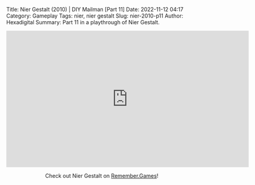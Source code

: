 Title: Nier Gestalt (2010) | DIY Mailman [Part 11]
Date: 2022-11-12 04:17
Category: Gameplay
Tags: nier, nier gestalt
Slug: nier-2010-p11
Author: Hexadigital
Summary: Part 11 in a playthrough of Nier Gestalt.

<center><iframe src="https://www.youtube.com/embed/X_sj1wjBaPU?feature=oembed" allow="accelerometer; autoplay; encrypted-media; gyroscope; picture-in-picture" width="640" height="360" frameborder="0"></iframe>

Check out Nier Gestalt on [Remember.Games](https://remember.games/game/2307/nier/)!</center>